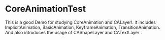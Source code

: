 # CoreAnimationTest
This is a good Demo for studying CoreAnimation and CALayer!. It includes ImplicitAnimation, BasicAnimation, KeyframeAnimation, TransitionAnimation. And also introduces the usage of CAShapeLayer and CATextLayer .
